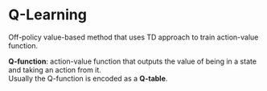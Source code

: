 # Q-Learning
Off-policy value-based method that uses TD approach to train action-value function.
  
**Q-function**: action-value function that outputs the value of being in a state and taking an action from it.  
Usually the Q-function is encoded as a **Q-table**.

